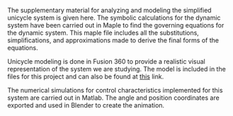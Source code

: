The supplementary material for analyzing and modeling the simplified unicycle system is given here. The symbolic calculations for the dynamic system have been carried out in Maple to find the governing equations for the dynamic system. This maple file includes all the substitutions, simplifications, and approximations made to derive the final forms of the equations.

Unicycle modeling is done in Fusion 360 to provide a realistic visual representation of the system we are studying. The model is included in the files for this project and can also be found at [this]([url](https://a360.co/3Ow2lPZ)) link.

The numerical simulations for control characteristics implemented for this system are carried out in Matlab. The angle and position coordinates are exported and used in Blender to create the animation.
